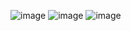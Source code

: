![image](https://github.com/user-attachments/assets/a826c9b4-aef3-4868-827e-4cce235d2129)
![image](https://github.com/user-attachments/assets/bdeef965-b2c6-49ea-a5d5-f65ecfc59f0a)
![image](https://github.com/user-attachments/assets/17bbfca2-8297-44eb-9a6c-1438dffe4039)
